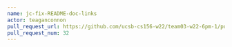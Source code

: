 ```yaml
---
name: jc-fix-README-doc-links
actor: teaganconnon
pull_request_url: https://github.com/ucsb-cs156-w22/team03-w22-6pm-1/pull/32
pull_request_num: 32
---
```

